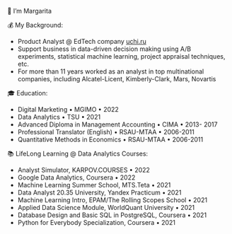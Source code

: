 👋 I’m Margarita

💰 My Background:
- Product Analyst @ EdTech company [uchi.ru](https://uchi.ru/)
- Support business in data-driven decision making using A/B experiments, statistical machine learning, project appraisal techniques, etc.
- For more than 11 years worked as an analyst in top multinational companies, including Alcatel-Licent, Kimberly-Clark, Mars, Novartis

🎓 Education:
- Digital Marketing • MGIMO • 2022
- Data Analytics • TSU • 2021
- Advanced Diploma in Management Accounting • CIMA • 2013- 2017
- Professional Translator (English) • RSAU-MTAA • 2006-2011
- Quantitative Methods in Economics • RSAU-MTAA • 2006-2011

📚 LifeLong Learning @ Data Analytics Courses:
- Analyst Simulator, KARPOV.COURSES • 2022
- Google Data Analytics, Coursera • 2022
- Machine Learning Summer School, MTS.Teta • 2021
- Data Analyst 20.35 University, Yandex Practicum • 2021
- Machine Learning Intro, EPAM/The Rolling Scopes School • 2021
- Applied Data Science Module,  WorldQuant University • 2021
- Database Design and Basic SQL in PostgreSQL, Coursera • 2021
- Python for Everybody Specialization, Coursera • 2021


<!---
Margarita-3M/Margarita-3M is a ✨ special ✨ repository because its `README.md` (this file) appears on your GitHub profile.
You can click the Preview link to take a look at your changes.
--->
